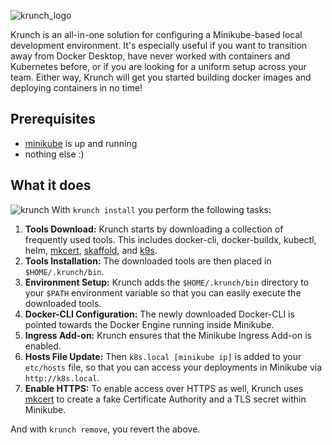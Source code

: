 ![krunch_logo](https://user-images.githubusercontent.com/47751895/235236895-9b07f0fe-351d-4ef1-8713-0d98888af5ce.svg)

Krunch is an all-in-one solution for configuring a Minikube-based local development environment. It's especially useful
if you want to transition away from Docker Desktop, have never worked with containers and Kubernetes before, or if you
are looking for a uniform setup across your team. Either way, Krunch will get you started building docker images and deploying 
containers in no time!

## Prerequisites
- [minikube](https://minikube.sigs.k8s.io/docs/start/) is up and running
- nothing else :)

## What it does
![krunch](https://github.com/timowuttke/krunch/assets/47751895/ec4cfd20-50b6-4d47-922e-c987de84570b)
With `krunch install` you perform the following tasks:
1. **Tools Download:** Krunch starts by downloading a collection of frequently used tools. This includes docker-cli, 
docker-buildx, kubectl, helm, [mkcert](https://github.com/FiloSottile/mkcert), 
[skaffold](https://github.com/GoogleContainerTools/skaffold), 
and [k9s](https://github.com/derailed/k9s).
2. **Tools Installation:** The downloaded tools are then placed in `$HOME/.krunch/bin`.
3. **Environment Setup:** Krunch adds the `$HOME/.krunch/bin` directory to your `$PATH` environment variable so that you
can easily execute the downloaded tools.
4. **Docker-CLI Configuration:** The newly downloaded Docker-CLI is pointed towards the Docker Engine running inside 
Minikube.
5. **Ingress Add-on:** Krunch ensures that the Minikube Ingress Add-on is enabled.
6. **Hosts File Update:** Then `k8s.local [minikube ip]` is added to your `etc/hosts` file, so that you can access 
your deployments in Minikube via `http://k8s.local`.
7. **Enable HTTPS:** To enable access over HTTPS as well, Krunch uses [mkcert](https://github.com/FiloSottile/mkcert) 
to create a fake Certificate Authority and a TLS secret within Minikube.

And with `krunch remove`, you revert the above.
